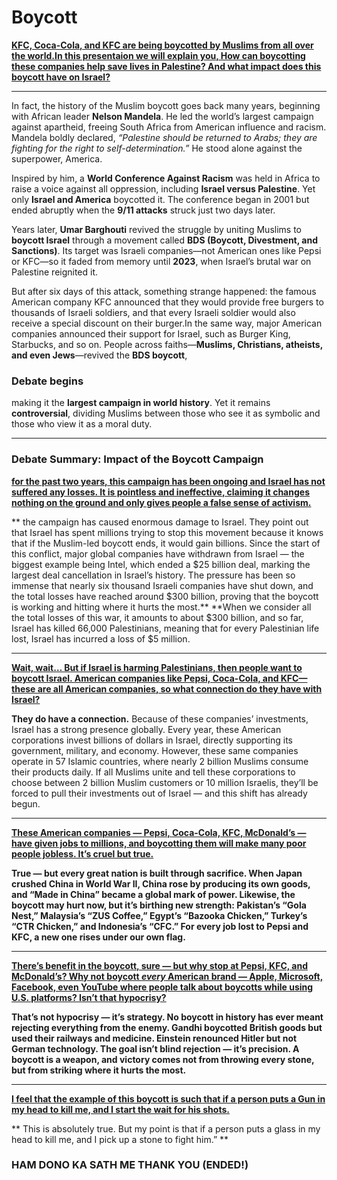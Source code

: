 # Boycott
[**KFC, Coca-Cola, and KFC are being boycotted by Muslims from all over the world.In this presentaion we will explain you, How can boycotting these companies help save lives in Palestine? And what impact does this boycott have on Israel?**](https://github.com/aliiizaid123/boycott/new/main?readme=1)

---

In fact, the history of the Muslim boycott goes back many years, beginning with African leader **Nelson Mandela**. He led the world’s largest campaign against apartheid, freeing South Africa from American influence and racism. Mandela boldly declared, *“Palestine should be returned to Arabs; they are fighting for the right to self-determination.”* He stood alone against the superpower, America.

Inspired by him, a **World Conference Against Racism** was held in Africa to raise a voice against all oppression, including **Israel versus Palestine**. Yet only **Israel and America** boycotted it. The conference began in 2001 but ended abruptly when the **9/11 attacks** struck just two days later.

Years later, **Umar Barghouti** revived the struggle by uniting Muslims to **boycott Israel** through a movement called **BDS (Boycott, Divestment, and Sanctions)**. Its target was Israeli companies—not American ones like Pepsi or KFC—so it faded from memory until **2023**, when Israel’s brutal war on Palestine reignited it.

But after six days of this attack, something strange happened: the famous American company KFC announced that they would provide free burgers to thousands of Israeli soldiers, and that every Israeli soldier would also receive a special discount on their burger.In the same way, major American companies announced their support for Israel, such as Burger King, Starbucks, and so on.
 People across faiths—**Muslims, Christians, atheists, and even Jews**—revived the **BDS boycott**,

### __Debate begins__
 making it the **largest campaign in world history**. Yet it remains **controversial**, dividing Muslims between those who see it as symbolic and those who view it as a moral duty.

---

### **Debate Summary: Impact of the Boycott Campaign**

[**for the past two years, this campaign has been ongoing and Israel has not suffered any losses. It is pointless and ineffective, claiming it changes nothing on the ground and only gives people a false sense of activism.**](https://github.com/aliiizaid123/boycott/new/main?readme=1)

** the campaign has caused enormous damage to Israel. They point out that Israel has spent millions trying to stop this movement because it knows that if the Muslim-led boycott ends, it would gain billions. Since the start of this conflict, major global companies have withdrawn from Israel — the biggest example being Intel, which ended a $25 billion deal, marking the largest deal cancellation in Israel’s history. The pressure has been so immense that nearly six thousand Israeli companies have shut down, and the total losses have reached around $300 billion, proving that the boycott is working and hitting where it hurts the most.**
**When we consider all the total losses of this war, it amounts to about $300 billion, and so far, Israel has killed 66,000 Palestinians, meaning that for every Palestinian life lost, Israel has incurred a loss of $5 million. 

---

[**Wait, wait… But if Israel is harming Palestinians, then people want to boycott Israel. American companies like Pepsi, Coca-Cola, and KFC—these are all American companies, so what connection do they have with Israel?**](https://github.com/aliiizaid123/boycott/new/main?readme=1)

**They do have a connection.** Because of these companies’ investments, Israel has a strong presence globally. Every year, these American corporations invest billions of dollars in Israel, directly supporting its government, military, and economy. However, these same companies operate in 57 Islamic countries, where nearly 2 billion Muslims consume their products daily. If all Muslims unite and tell these corporations to choose between 2 billion Muslim customers or 10 million Israelis, they’ll be forced to pull their investments out of Israel — and this shift has already begun.

---

[**These American companies — Pepsi, Coca-Cola, KFC, McDonald’s — have given jobs to millions, and boycotting them will make many poor people jobless. It’s cruel but true.**](https://github.com/aliiizaid123/boycott/new/main?readme=1)

**True — but every great nation is built through sacrifice. When Japan crushed China in World War II, China rose by producing its own goods, and “Made in China” became a global mark of power. Likewise, the boycott may hurt now, but it’s birthing new strength: Pakistan’s “Gola Nest,” Malaysia’s “ZUS Coffee,” Egypt’s “Bazooka Chicken,” Turkey’s “CTR Chicken,” and Indonesia’s “CFC.” For every job lost to Pepsi and KFC, a new one rises under our own flag.**


---

[**There’s benefit in the boycott, sure — but why stop at Pepsi, KFC, and McDonald’s? Why not boycott *every* American brand — Apple, Microsoft, Facebook, even YouTube where people talk about boycotts while using U.S. platforms? Isn’t that hypocrisy?**](https://github.com/aliiizaid123/boycott/new/main?readme=1)

**That’s not hypocrisy — it’s strategy. No boycott in history has ever meant rejecting everything from the enemy. Gandhi boycotted British goods but used their railways and medicine. Einstein renounced Hitler but not German technology. The goal isn’t blind rejection — it’s precision. A boycott is a weapon, and victory comes not from throwing every stone, but from striking where it hurts the most.**

---
[**I feel that the example of this boycott is such that if a person puts a Gun in my head to kill me, and I start the wait for his shots.**](https://github.com/aliiizaid123/boycott/new/main?readme=1)

** This is absolutely true. But my point is that if a person puts a glass in my head to kill me, and I pick up a stone to fight him.” **

### HAM DONO KA SATH ME THANK YOU (ENDED!)
